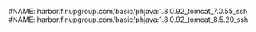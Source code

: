 #NAME: harbor.finupgroup.com/basic/phjava:1.8.0.92_tomcat_7.0.55_ssh
#NAME: harbor.finupgroup.com/basic/phjava:1.8.0.92_tomcat_8.5.20_ssh
